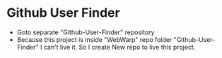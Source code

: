 # Github User Finder

- Goto separate "Github-User-Finder" repository
- Because this project is inside "WebWarp" repo folder "Github-User-Finder" I can't live it. So I create New repo to live this project.
